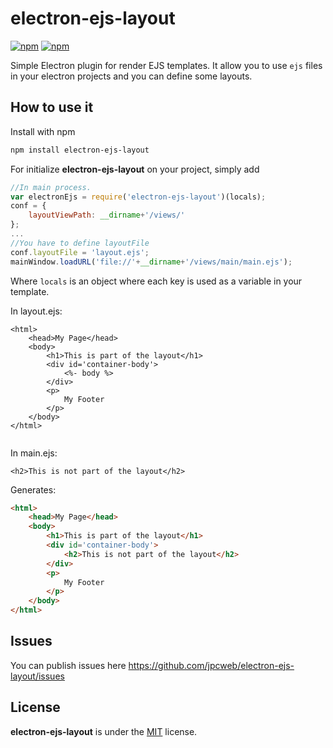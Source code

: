 # electron-ejs-layout

[![npm](https://img.shields.io/npm/v/electron-ejs-layout.svg?style=flat-square)](https://www.npmjs.com/package/electron-ejs-layout)
[![npm](https://img.shields.io/npm/dt/electron-ejs-layout.svg?style=flat-square)](https://www.npmjs.com/package/electron-ejs-layout)

Simple Electron plugin for render EJS templates. It allow you to use `ejs` files in your electron projects and you can define some layouts.


## How to use it

Install with npm

```sh
npm install electron-ejs-layout
```

For initialize **electron-ejs-layout** on your project, simply add

```javascript
//In main process.
var electronEjs = require('electron-ejs-layout')(locals);
conf = {
    layoutViewPath: __dirname+'/views/'
};
...
//You have to define layoutFile
conf.layoutFile = 'layout.ejs';
mainWindow.loadURL('file://'+__dirname+'/views/main/main.ejs');
```
Where `locals` is an object where each key is used as a variable in your template.

In layout.ejs:
```ejs
<html>
    <head>My Page</head>
    <body>
        <h1>This is part of the layout</h1>
        <div id='container-body'>
            <%- body %>
        </div>
        <p>
            My Footer
        </p>
    </body>
</html>


```

In main.ejs:
```ejs
<h2>This is not part of the layout</h2>
```

Generates:
```html
<html>
    <head>My Page</head>
    <body>
        <h1>This is part of the layout</h1>
        <div id='container-body'>
            <h2>This is not part of the layout</h2>
        </div>
        <p>
            My Footer
        </p>
    </body>
</html>
```


## Issues

You can publish issues here https://github.com/jpcweb/electron-ejs-layout/issues

## License

**electron-ejs-layout** is under the [MIT](LICENSE) license.
